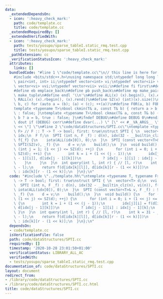 ```yaml
---
data:
  _extendedDependsOn:
  - icon: ':heavy_check_mark:'
    path: code/template.cc
    title: code/template.cc
  _extendedRequiredBy: []
  _extendedVerifiedWith:
  - icon: ':heavy_check_mark:'
    path: tests/yosupo/sparse_tableI.static_rmq.test.cpp
    title: tests/yosupo/sparse_tableI.static_rmq.test.cpp
  _pathExtension: cc
  _verificationStatusIcon: ':heavy_check_mark:'
  attributes:
    links: []
  bundledCode: "#line 1 \"code/template.cc\"\n// this line is here for a reason\n\
    #include <bits/stdc++.h>\nusing namespace std;\ntypedef long long ll;\ntypedef\
    \ pair<int, int> ii;\ntypedef vector<int> vi;\ntypedef vector<ii> vii;\ntypedef\
    \ vector<vi> vvi;\ntypedef vector<vii> vvii;\n#define fi first\n#define se second\n\
    #define eb emplace_back\n#define pb push_back\n#define mp make_pair\n#define mt\
    \ make_tuple\n#define endl '\\n'\n#define ALL(x) (x).begin(), (x).end()\n#define\
    \ RALL(x) (x).rbegin(), (x).rend()\n#define SZ(x) (int)(x).size()\n#define FOR(a,\
    \ b, c) for (auto a = (b); (a) < (c); ++(a))\n#define F0R(a, b) FOR (a, 0, (b))\n\
    template <typename T>\nbool ckmin(T& a, const T& b) { return a > b ? a = b, true\
    \ : false; }\ntemplate <typename T>\nbool ckmax(T& a, const T& b) { return a <\
    \ b ? a = b, true : false; }\n#ifndef DEBUG\n#define DEBUG 0\n#endif\n#define\
    \ dout if (DEBUG) cerr\n#define dvar(...) \" [\" << #__VA_ARGS__ \": \" << (__VA_ARGS__)\
    \ << \"] \"\n#line 2 \"code/dataStructures/SPTI.cc\"\ntemplate <typename T, typename\
    \ F> // F :: T -> T -> bool; first: true\nstruct SPTI { \n  vector<T> d;\n  vvi\
    \ idx;\n  F f;\n  SPTI (int n, F _f) : d(n), idx(32 - __builtin_clz(n), vi(n)),\
    \ f{_f} {\n    iota(ALL(idx[0]), 0);\n  }\n  SPTI (const vector<T>& v, F _f) :\
    \ SPTI(SZ(v), _f) {\n    d = v;\n    build();\n  }\n  void build() {\n    for\
    \ (int j = 1; (1 << j) <= SZ(d); ++j) {\n      for (int i = 0; i + (1 << j) <=\
    \ SZ(d); ++i) {\n        int k = i + (1 << (j - 1));\n        idx[j][i] = f(d[idx[j\
    \ - 1][i]], d[idx[j - 1][k]])\n          ? idx[j - 1][i] : idx[j - 1][k];\n  \
    \    }\n    }\n  }\n  int query(int l, int r) { // [l, r)\n    int k = 31 - __builtin_clz(r\
    \ - l);\n    return f(d[idx[k][l]], d[idx[k][r - (1 << k)]])\n      ? idx[k][l]\
    \ : idx[k][r - (1 << k)];\n  }\n};\n"
  code: "#include \"../template.hh\"\ntemplate <typename T, typename F> // F :: T\
    \ -> T -> bool; first: true\nstruct SPTI { \n  vector<T> d;\n  vvi idx;\n  F f;\n\
    \  SPTI (int n, F _f) : d(n), idx(32 - __builtin_clz(n), vi(n)), f{_f} {\n   \
    \ iota(ALL(idx[0]), 0);\n  }\n  SPTI (const vector<T>& v, F _f) : SPTI(SZ(v),\
    \ _f) {\n    d = v;\n    build();\n  }\n  void build() {\n    for (int j = 1;\
    \ (1 << j) <= SZ(d); ++j) {\n      for (int i = 0; i + (1 << j) <= SZ(d); ++i)\
    \ {\n        int k = i + (1 << (j - 1));\n        idx[j][i] = f(d[idx[j - 1][i]],\
    \ d[idx[j - 1][k]])\n          ? idx[j - 1][i] : idx[j - 1][k];\n      }\n   \
    \ }\n  }\n  int query(int l, int r) { // [l, r)\n    int k = 31 - __builtin_clz(r\
    \ - l);\n    return f(d[idx[k][l]], d[idx[k][r - (1 << k)]])\n      ? idx[k][l]\
    \ : idx[k][r - (1 << k)];\n  }\n};\n"
  dependsOn:
  - code/template.cc
  isVerificationFile: false
  path: code/dataStructures/SPTI.cc
  requiredBy: []
  timestamp: '2020-10-28 23:01:50+01:00'
  verificationStatus: LIBRARY_ALL_AC
  verifiedWith:
  - tests/yosupo/sparse_tableI.static_rmq.test.cpp
documentation_of: code/dataStructures/SPTI.cc
layout: document
redirect_from:
- /library/code/dataStructures/SPTI.cc
- /library/code/dataStructures/SPTI.cc.html
title: code/dataStructures/SPTI.cc
---
```

